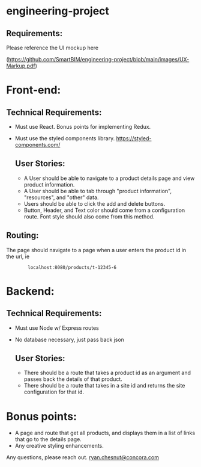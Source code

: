 # engineering-project

## Requirements: 

Please reference the UI mockup here 

(https://github.com/SmartBIM/engineering-project/blob/main/images/UX-Markup.pdf)

# Front-end: 
## Technical Requirements: 
- Must use React. Bonus points for implementing Redux.
- Must use the styled components library. https://styled-components.com/


	## User Stories: 
	- A User should be able to navigate to a product details page and view product information.
	- A User should be able to tab through "product information", "resources", and "other" data. 
	- Users should be able to click the add and delete buttons.  
	- Button, Header, and Text color should come from a configuration route. Font style should also come from this method.

## Routing: 
The page should navigate to a page when a user enters the product id in the url, ie 
```
		localhost:8080/products/t-12345-6
```


# Backend: 
## Technical Requirements: 
- Must use Node w/ Express routes
- No database necessary, just pass back json 


	## User Stories: 
	- There should be a route that takes a product id as an argument and passes back the details of that product. 
	- There should be a route that takes in a site id and returns the site configuration for that id. 



# Bonus points: 
- A page and route that get all products, and displays them in a list of links that go to the details page. 
- Any creative styling enhancements.  


Any questions, please reach out.
ryan.chesnut@concora.com

